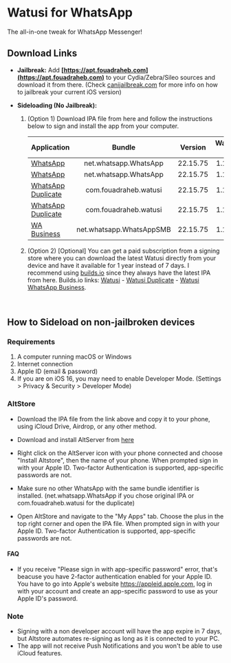 [original]: https://mega.nz/file/gCxRFAwa#h26iwc1P4zI1ED7Kul2WEc8PP3VgFH5zjfRKZGVqm0M
[original-stalky]: https://mega.nz/file/dGxBVKTB#YHgup8wb43pzDTJosyAwgo04yhxKz0hBJz2Yow6yZP8
[duplicate]: https://mega.nz/file/YGQUFABb#WJKgX6balqsjw0VI0x7_d2JAu7KgtoSFKXyXNvTO12M
[duplicate-stalky]: https://mega.nz/file/JD4FCT5R#8nOOmi8lBGg_1qlTOD4pjFwdDy3eFYipO2qX0_b00mE
[business]: https://mega.nz/file/NCxnkIqI#RGdgH4itf0MudRFzFPTAV7hcZ5WnDkRv264LESAp-6s

[builds-io-watusi]: https://builds.io/apps/watusi/?aid=1025553
[builds-io-watusi-duplicate]: https://builds.io/apps/duplicatewatusi/?aid=1025553
[builds-io-watusi-business]: https://builds.io/apps/whatsappb/?aid=1025553

# Watusi for WhatsApp

The all-in-one tweak for WhatsApp Messenger!


## Download Links

* **Jailbreak:** Add __[https://apt.fouadraheb.com](https://apt.fouadraheb.com)__ to your Cydia/Zebra/Sileo sources and download it from there. (Check [canijailbreak.com](https://canijailbreak.com/) for more info on how to jailbreak your current iOS version)
* **Sideloading (No Jailbreak):** 

    1. (Option 1) Download IPA file from here and follow the instructions below to sign and install the app from your computer.

        | Application | Bundle | Version | Watusi 3 | Stalky |
        | ------------------ |:---------:|:------:|:------:|:------:|
        | [WhatsApp][original] | net.whatsapp.WhatsApp | 22.15.75 | 1.1.29 | - |
        | [WhatsApp][original-stalky] | net.whatsapp.WhatsApp | 22.15.75 | 1.1.29 | 4.1.14 |
        | [WhatsApp Duplicate][duplicate] | com.fouadraheb.watusi | 22.15.75 | 1.1.29 | - |
        | [WhatsApp Duplicate][duplicate-stalky] | com.fouadraheb.watusi | 22.15.75 | 1.1.29 | 4.1.14 |
        | [WA Business][business] | net.whatsapp.WhatsAppSMB | 22.15.75 | 1.1.29 | - |
        
    2. (Option 2) [Optional] You can get a paid subscription from a signing store where you can download the latest Watusi directly from your device and have it available for 1 year instead of 7 days. I recommend using [builds.io][builds-io-watusi] since they always have the latest IPA from here. Builds.io links: [Watusi][builds-io-watusi] - [Watusi Duplicate][builds-io-watusi-duplicate] - [Watusi WhatsApp Business][builds-io-watusi-business].

&nbsp;

## How to Sideload on non-jailbroken devices

### Requirements

1. A computer running macOS or Windows
2. Internet connection
3. Apple ID (email & password)
4. If you are on iOS 16, you may need to enable Developer Mode. (Settings > Privacy & Security > Developer Mode)

### AltStore

* Download the IPA file from the link above and copy it to your phone, using iCloud Drive, Airdrop, or any other method.

* Download and install AltServer from [here](https://altstore.io)

* Right click on the AltServer icon with your phone connected and choose "Install Altstore", then the name of your phone. When prompted sign in with your Apple ID. Two-factor Authentication is supported, app-specific passwords are not.

* Make sure no other WhatsApp with the same bundle identifier is installed. (net.whatsapp.WhatsApp if you chose original IPA or com.fouadraheb.watusi for the duplicate)

* Open AltStore and navigate to the "My Apps" tab. Choose the plus in the top right corner and open the IPA file. When prompted sign in with your Apple ID. Two-factor Authentication is supported, app-specific passwords are not.

#### FAQ
* If you receive "Please sign in with app-specific password" error, that's beacuse you have 2-factor authentication enabled for your Apple ID. You have to go into Apple's website https://appleid.apple.com, log in with your account and create an app-specific password to use as your Apple ID's password.

### Note

* Signing with a non developer account will have the app expire in 7 days, but Altstore automates re-signing as long as it is connected to your PC.
* The app will not receive Push Notifications and you won't be able to use iCloud features.
